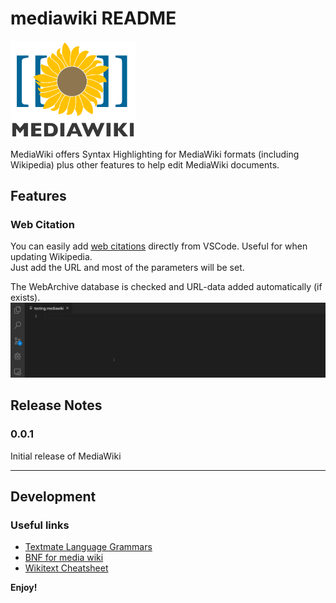 # mediawiki README

<img src="./images/MediaWiki_logo_reworked_2.svg.png" width=200>

MediaWiki offers Syntax Highlighting for MediaWiki formats (including Wikipedia) plus other features to help edit MediaWiki documents.

## Features

### Web Citation

You can easily add [web citations](https://en.wikipedia.org/wiki/Template:Cite_web) directly from VSCode. Useful for when updating Wikipedia.  
Just add the URL and most of the parameters will be set.

The WebArchive database is checked and URL-data added automatically (if exists).  
<img src="./images/webCitation.gif">

## Release Notes

### 0.0.1

Initial release of MediaWiki

---

## Development

### Useful links

- [Textmate Language Grammars](https://macromates.com/manual/en/language_grammars)
- [BNF for media wiki](https://slebok.github.io/zoo/doc/wiki/mediawiki/bnf/connected/index.html#item-body)
- [Wikitext Cheatsheet](https://en.wikipedia.org/wiki/Help:Cheatsheet)

**Enjoy!**
